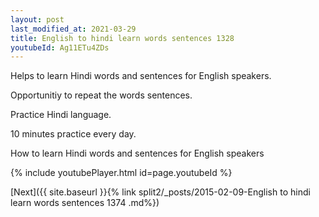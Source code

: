 ```yaml
---
layout: post
last_modified_at: 2021-03-29
title: English to hindi learn words sentences 1328 
youtubeId: Ag11ETu4ZDs
---
```

 
 
Helps to learn Hindi words and sentences for English speakers.

Opportunitiy to repeat the words sentences. 

Practice Hindi language. 
 
10 minutes practice every day. 
 
How to learn Hindi words and sentences for English speakers 
 
{% include youtubePlayer.html id=page.youtubeId %}
 
 
[Next]({{ site.baseurl }}{% link  split2/_posts/2015-02-09-English to hindi learn words sentences 1374 .md%})
 

